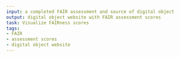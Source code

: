 ```yaml
---
input: a completed FAIR assessment and source of digital object
output: digital object website with FAIR assessment scores
task: Visualize FAIRness scores
tags:
- FAIR
- assessment scores
- digital object website
---
```

